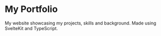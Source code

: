 # My Portfolio
My website showcasing my projects, skills and background. Made using SvelteKit and TypeScript.